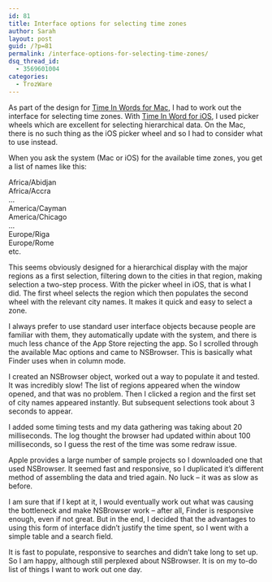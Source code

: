 ```yaml
---
id: 81
title: Interface options for selecting time zones
author: Sarah
layout: post
guid: /?p=81
permalink: /interface-options-for-selecting-time-zones/
dsq_thread_id:
  - 3569601004
categories:
  - TrozWare
---
```

As part of the design for [Time In Words for Mac][1], I had to work out the interface for selecting time zones. With [Time In Word for iOS][2], I used picker wheels which are excellent for selecting hierarchical data. On the Mac, there is no such thing as the iOS picker wheel and so I had to consider what to use instead.

When you ask the system (Mac or iOS) for the available time zones, you get a list of names like this:

Africa/Abidjan  
Africa/Accra  
&#8230;  
America/Cayman  
America/Chicago  
&#8230;  
Europe/Riga  
Europe/Rome  
etc.

This seems obviously designed for a hierarchical display with the major regions as a first selection, filtering down to the cities in that region, making selection a two-step process. With the picker wheel in iOS, that is what I did. The first wheel selects the region which then populates the second wheel with the relevant city names. It makes it quick and easy to select a zone.

I always prefer to use standard user interface objects because people are familiar with them, they automatically update with the system, and there is much less chance of the App Store rejecting the app. So I scrolled through the available Mac options and came to NSBrowser. This is basically what Finder uses when in column mode.

I created an NSBrowser object, worked out a way to populate it and tested. It was incredibly slow! The list of regions appeared when the window opened, and that was no problem. Then I clicked a region and the first set of city names appeared instantly. But subsequent selections took about 3 seconds to appear.

I added some timing tests and my data gathering was taking about 20 milliseconds. The log thought the browser had updated within about 100 milliseconds, so I guess the rest of the time was some redraw issue.

Apple provides a large number of sample projects so I downloaded one that used NSBrowser. It seemed fast and responsive, so I duplicated it&#8217;s different method of assembling the data and tried again. No luck &#8211; it was as slow as before.

I am sure that if I kept at it, I would eventually work out what was causing the bottleneck and make NSBrowser work &#8211; after all, Finder is responsive enough, even if not great. But in the end, I decided that the advantages to using this form of interface didn&#8217;t justify the time spent, so I went with a simple table and a search field.

It is fast to populate, responsive to searches and didn&#8217;t take long to set up. So I am happy, although still perplexed about NSBrowser. It is on my to-do list of things I want to work out one day.

 [1]: /under-development/
 [2]: /time-in-words/